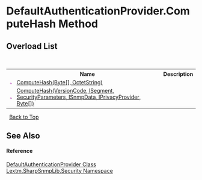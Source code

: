 # DefaultAuthenticationProvider.ComputeHash Method 
 


## Overload List
&nbsp;<table><tr><th></th><th>Name</th><th>Description</th></tr><tr><td>![Public method](media/pubmethod.gif "Public method")</td><td><a href="M_Lextm_SharpSnmpLib_Security_DefaultAuthenticationProvider_ComputeHash_1">ComputeHash(Byte[], OctetString)</a></td><td /></tr><tr><td>![Public method](media/pubmethod.gif "Public method")</td><td><a href="M_Lextm_SharpSnmpLib_Security_DefaultAuthenticationProvider_ComputeHash">ComputeHash(VersionCode, ISegment, SecurityParameters, ISnmpData, IPrivacyProvider, Byte[])</a></td><td /></tr></table>&nbsp;
<a href="#defaultauthenticationprovider.computehash-method">Back to Top</a>

## See Also


#### Reference
<a href="T_Lextm_SharpSnmpLib_Security_DefaultAuthenticationProvider">DefaultAuthenticationProvider Class</a><br /><a href="N_Lextm_SharpSnmpLib_Security">Lextm.SharpSnmpLib.Security Namespace</a><br />